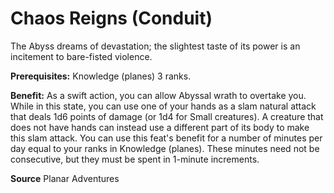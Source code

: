 ﻿---
cssclass: [feats]

---
# Chaos Reigns (Conduit)

The Abyss dreams of devastation; the slightest taste of its power is an incitement to bare-fisted violence.

**Prerequisites:** Knowledge (planes) 3 ranks.

**Benefit:** As a swift action, you can allow Abyssal wrath to overtake you. While in this state, you can use one of your hands as a slam natural attack that deals 1d6 points of damage (or 1d4 for Small creatures). A creature that does not have hands can instead use a different part of its body to make this slam attack. You can use this feat's benefit for a number of minutes per day equal to your ranks in Knowledge (planes). These minutes need not be consecutive, but they must be spent in 1-minute increments.

**Source** Planar Adventures